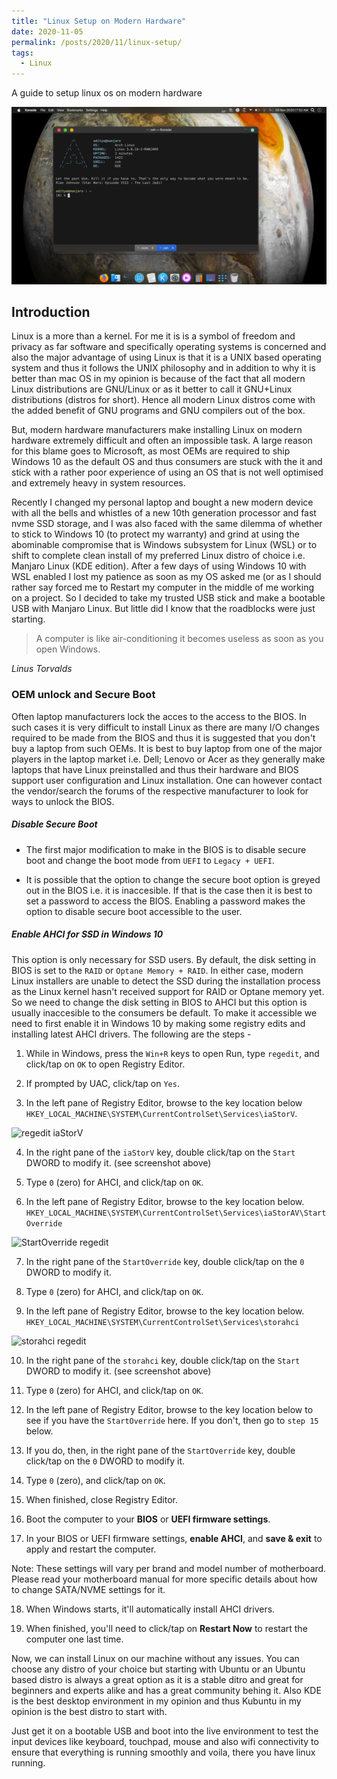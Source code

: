 ```yaml
---
title: "Linux Setup on Modern Hardware"
date: 2020-11-05
permalink: /posts/2020/11/linux-setup/
tags:
  - Linux
---
```


A guide to setup linux os on modern hardware

![](/images/blog/desktop.png)

Introduction
---

Linux is a more than a kernel. For me it is is a symbol of freedom and privacy as far software and specifically operating systems is concerned and also the major advantage of using Linux is that it is a UNIX based operating system and thus it follows the UNIX philosophy and in addition to why it is better than mac OS in my opinion is because of the fact that all modern Linux distributions are GNU/Linux or as it better to call it GNU+Linux distributions (distros for short). Hence all modern Linux distros come with the added benefit of GNU programs and GNU compilers out of the box.

But, modern hardware manufacturers make installing Linux on modern hardware extremely difficult and often an impossible task. A large reason  for this blame goes to Microsoft, as most OEMs are required to ship Windows 10 as the default OS and thus consumers are stuck with the it and stick with a rather poor experience of using an OS that is not well optimised and extremely heavy in system resources.

Recently I changed my personal laptop and bought a new modern device with all the bells and whistles of a new 10th generation processor and fast nvme SSD storage, and I was also faced with the same dilemma of whether to stick to Windows 10 (to protect my warranty) and grind at using the abominable compromise that is Windows subsystem for Linux (WSL) or to shift to complete clean install of my preferred Linux distro of choice i.e. Manjaro Linux (KDE edition). After a few days of using Windows 10 with WSL enabled I lost my patience as soon as my OS asked me (or as I should rather say forced me to Restart my computer in the middle of me working on a project. So I decided to take my trusted USB stick and make a bootable USB with Manjaro Linux. But little did I know that the roadblocks were just starting.

> A computer is like air-conditioning it becomes useless as soon as you open Windows. 
>
<cite> Linus Torvalds</cite>

### OEM unlock and Secure Boot

Often laptop manufacturers lock the acces to the access to the BIOS. In such cases it is very difficult to install Linux as there are many I/O changes required to be made from the BIOS and thus it is suggested that you don't buy a laptop from such OEMs. It is best to buy laptop from one of the major players in the laptop market i.e. Dell; Lenovo or Acer as they generally make laptops that have Linux preinstalled and thus their hardware and BIOS support user configuration and Linux installation. One can however contact the vendor/search the forums of the respective manufacturer to look for ways to unlock the BIOS.

##### Disable Secure Boot

- The first major modification to make in the BIOS is to disable secure boot and change the boot mode from `UEFI` to `Legacy + UEFI`.

- It is possible that the option to change the secure boot option is greyed out in the BIOS i.e. it is inaccesible. If that is the case then it is best to set a password to access the BIOS. Enabling a password makes the option to disable secure boot accessible to the user. 

##### Enable AHCI for SSD in Windows 10

This option is only necessary for SSD users. By default, the disk setting in BIOS is set to the `RAID` or `Optane Memory + RAID`. In either case, modern Linux installers are unable to detect the SSD during the installation process as the Linux kernel hasn't received support for RAID or Optane memory yet. So we need to change the disk setting in BIOS to AHCI but this option is usually inaccesible to the consumers be default. To make it accessible we need to first enable it in Windows 10 by making some registry edits and installing latest AHCI drivers. The following are the steps -

1. While in Windows, press the `Win+R` keys to open Run, type `regedit`, and click/tap on `OK` to open Registry Editor.

2. If prompted by UAC, click/tap on `Yes`.

3. In the left pane of Registry Editor, browse to the key location below
`HKEY_LOCAL_MACHINE\SYSTEM\CurrentControlSet\Services\iaStorV`.

![regedit iaStorV](https://img.mywindowshub.com/images9/ahci-iastorv.jpg)

4. In the right pane of the `iaStorV` key, double click/tap on the `Start` DWORD to modify it. (see screenshot above)

5. Type `0` (zero) for AHCI, and click/tap on `OK`.

6. In the left pane of Registry Editor, browse to the key location below.
`HKEY_LOCAL_MACHINE\SYSTEM\CurrentControlSet\Services\iaStorAV\StartOverride`

![StartOverride regedit](https://miro.medium.com/max/1220/0*W52UQP6JciK7Klzc.png)

7. In the right pane of the `StartOverride` key, double click/tap on the `0` DWORD to modify it.

8. Type `0` (zero) for AHCI, and click/tap on `OK`.

9. In the left pane of Registry Editor, browse to the key location below. 
`HKEY_LOCAL_MACHINE\SYSTEM\CurrentControlSet\Services\storahci`

![storahci regedit](https://tunecomp.net/wp-content/uploads/2017/09/storahci-Start-0.png)

10. In the right pane of the `storahci` key, double click/tap on the `Start` DWORD to modify it. (see screenshot above)

11. Type `0` (zero) for AHCI, and click/tap on `OK`.

12. In the left pane of Registry Editor, browse to the key location below to see if you have the `StartOverride` here. If you don't, then go to `step 15` below. 

13. If you do, then, in the right pane of the `StartOverride` key, double click/tap on the `0` DWORD to modify it.

14. Type `0` (zero), and click/tap on `OK`.

15. When finished, close Registry Editor.

16. Boot the computer to your **BIOS** or **UEFI firmware settings**.

17. In your BIOS or UEFI firmware settings, **enable AHCI**, and **save & exit** to apply and restart the computer.

Note: These settings will vary per brand and model number of motherboard. Please read your motherboard manual for more specific details about how to change SATA/NVME settings for it.

18. When Windows starts, it'll automatically install AHCI drivers.

19.  When finished, you'll need to click/tap on **Restart Now** to restart the computer one last time.

Now, we can install Linux on our machine without any issues. You can choose any distro of your choice but starting with Ubuntu or an Ubuntu based distro is always a great option as it is a stable ditro and great for beginners and experts alike and has a great community behing it. Also KDE is the best desktop environment in my opinion and thus Kubuntu in my opinion is the best distro to start with.

Just get it on a bootable USB and boot into the live environment to test the input devices like keyboard, touchpad, mouse and also wifi connectivity to ensure that everything is running smoothly and voila, there you have linux running.
